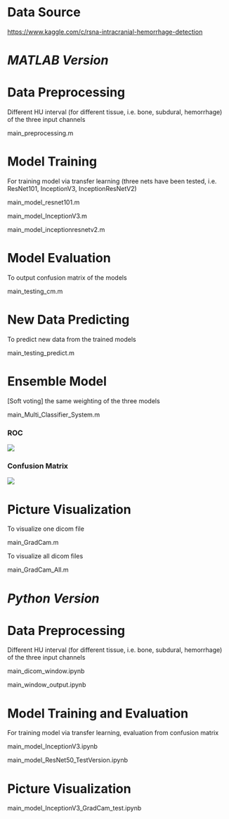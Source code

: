 # Data Source

https://www.kaggle.com/c/rsna-intracranial-hemorrhage-detection

# *MATLAB Version*

# Data Preprocessing

Different HU interval (for different tissue, i.e. bone, subdural, hemorrhage) of the three input channels

main_preprocessing.m

# Model Training

For training model via transfer learning (three nets have been tested, i.e. ResNet101, InceptionV3, InceptionResNetV2)

main_model_resnet101.m

main_model_InceptionV3.m

main_model_inceptionresnetv2.m

# Model Evaluation

To output confusion matrix of the models

main_testing_cm.m

# New Data Predicting

To predict new data from the trained models

main_testing_predict.m

# Ensemble Model

[Soft voting] the same weighting of the three models

main_Multi_Classifier_System.m

### ROC

![](https://github.com/ycy1997alex/Intracranial-Hemorrhage-Detection/main/MATLAB/Output/MCS_Testing_ROC.png) 

### Confusion Matrix

![](https://github.com/ycy1997alex/Intracranial-Hemorrhage-Detection/main/MATLAB/Output/MCS_Testing_ConfusionMatrix.png) 

# Picture Visualization

To visualize one dicom file

main_GradCam.m

To visualize all dicom files

main_GradCam_All.m

# *Python Version*

# Data Preprocessing

Different HU interval (for different tissue, i.e. bone, subdural, hemorrhage) of the three input channels

main_dicom_window.ipynb

main_window_output.ipynb

# Model Training and Evaluation

For training model via transfer learning, evaluation from confusion matrix

main_model_InceptionV3.ipynb

main_model_ResNet50_TestVersion.ipynb

# Picture Visualization

main_model_InceptionV3_GradCam_test.ipynb
